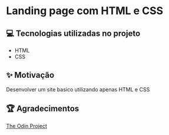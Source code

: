 # Landing page com HTML e CSS

## 💻 Tecnologias utilizadas no projeto

- HTML
- CSS

## ✨ Motivação

Desenvolver um site basico utilizando apenas HTML e CSS

## 🏆 Agradecimentos

[The Odin Project](https://www.theodinproject.com)
